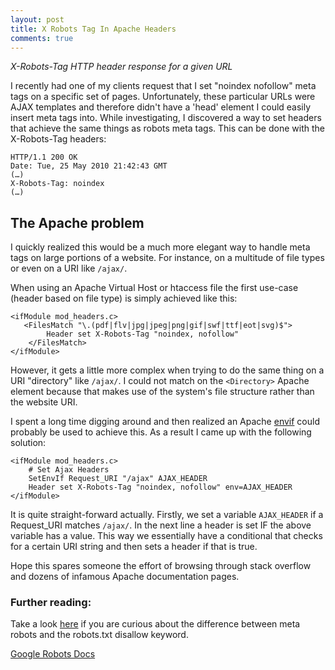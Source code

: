 ```yaml
---
layout: post
title: X Robots Tag In Apache Headers
comments: true
---
```


*X-Robots-Tag HTTP header response for a given URL*

I recently had one of my clients request that I set "noindex nofollow" meta tags on a specific set of pages. Unfortunately, these particular URLs were AJAX templates and therefore didn't have a 'head' element I could easily insert meta tags into. While investigating, I discovered a way to set headers that achieve the same things as robots meta tags. This can be done with the X-Robots-Tag headers:

```
HTTP/1.1 200 OK
Date: Tue, 25 May 2010 21:42:43 GMT
(…)
X-Robots-Tag: noindex
(…)
```

<!--break-->

## The Apache problem

I quickly realized this would be a much more elegant way to handle meta tags on large portions of a website. For instance, on a multitude of file types or even on a URI like `/ajax/`.

When using an Apache Virtual Host or htaccess file the first use-case (header based on file type) is simply achieved like this:

```
<ifModule mod_headers.c>
   <FilesMatch "\.(pdf|flv|jpg|jpeg|png|gif|swf|ttf|eot|svg)$">
        Header set X-Robots-Tag "noindex, nofollow"
    </FilesMatch>
</ifModule>
```

However, it gets a little more complex when trying to do the same thing on a URI "directory" like `/ajax/`. I could not match on the `<Directory>` Apache element because that makes use of the system's file structure rather than the website URI.

I spent a long time digging around and then realized an Apache [envif](https://httpd.apache.org/docs/current/mod/mod_setenvif.html) could probably be used to achieve this. As a result I came up with the following solution:

```
<ifModule mod_headers.c>
	# Set Ajax Headers
	SetEnvIf Request_URI "/ajax" AJAX_HEADER
	Header set X-Robots-Tag "noindex, nofollow" env=AJAX_HEADER
</ifModule>
```

It is quite straight-forward actually. Firstly, we set a variable `AJAX_HEADER` if a Request_URI matches `/ajax/`. In the next line a header is set IF the above variable has a value. This way we essentially have a conditional that checks for a certain URI string and then sets a header if that is true.

Hope this spares someone the effort of browsing through stack overflow and dozens of infamous Apache documentation pages.

### Further reading:

Take a look [here](https://moz.com/learn/seo/robotstxt) if you are curious about the difference between meta robots and the robots.txt disallow keyword.

[Google Robots Docs](https://developers.google.com/webmasters/control-crawl-index/docs/robots_meta_tag)
